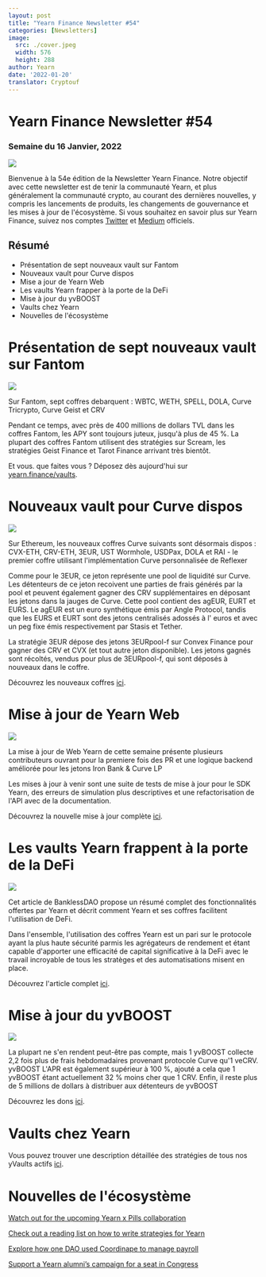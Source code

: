 ```yaml
---
layout: post
title: "Yearn Finance Newsletter #54"
categories: [Newsletters]
image:
  src: ./cover.jpeg
  width: 576
  height: 288
author: Yearn
date: '2022-01-20'
translator: Cryptouf
---
```


# Yearn Finance Newsletter #54

### Semaine du 16 Janvier, 2022

![](./image1.jpg?w=1100&h=554)

Bienvenue à la 54e édition de la Newsletter Yearn Finance. Notre objectif avec cette newsletter est de tenir la communauté Yearn, et plus généralement la communauté crypto, au courant des dernières nouvelles, y compris les lancements de produits, les changements de gouvernance et les mises à jour de l'écosystème. Si vous souhaitez en savoir plus sur Yearn Finance, suivez nos comptes [Twitter](https://twitter.com/iearnfinance) et [Medium](https://medium.com/iearn) officiels.

## Résumé

- Présentation de sept nouveaux vault sur Fantom
- Nouveaux vault pour Curve dispos
- Mise a jour de Yearn Web
- Les vaults Yearn frapper à la porte de la DeFi
- Mise à jour du yvBOOST
- Vaults chez Yearn
- Nouvelles de l'écosystème

# Présentation de sept nouveaux vault sur Fantom

![](./image2.jpg?w=1100&h=554)

Sur Fantom, sept coffres debarquent : WBTC, WETH, SPELL, DOLA, Curve Tricrypto, Curve Geist et CRV

Pendant ce temps, avec près de 400 millions de dollars TVL dans les coffres Fantom, les APY sont toujours juteux, jusqu'à plus de 45 %. La plupart des coffres Fantom utilisent des stratégies sur Scream, les stratégies Geist Finance et Tarot Finance arrivant très bientôt.

Et vous. que faites vous ? Déposez dès aujourd'hui sur [yearn.finance/vaults](https://yearn.finance/vaults).

# Nouveaux vault pour Curve dispos

![](./image3.jpg?w=644&h=464)

Sur Ethereum, les nouveaux coffres Curve suivants sont désormais dispos : CVX-ETH, CRV-ETH, 3EUR, UST Wormhole, USDPax, DOLA et RAI - le premier coffre utilisant l'implémentation Curve personnalisée de Reflexer

Comme pour le 3EUR, ce jeton représente une pool de liquidité sur Curve. Les détenteurs de ce jeton recoivent une parties de frais générés par la pool et peuvent également gagner des CRV supplémentaires en déposant les jetons dans la jauges de Curve. Cette pool contient des agEUR, EURT et EURS. Le agEUR est un euro synthétique émis par Angle Protocol, tandis que les EURS et EURT sont des jetons centralisés adossés à l' euros et avec un peg fixe émis respectivement par Stasis et Tether.

La stratégie 3EUR dépose des jetons 3EURpool-f sur Convex Finance pour gagner des CRV et CVX (et tout autre jeton disponible). Les jetons gagnés sont récoltés, vendus pour plus de 3EURpool-f, qui sont déposés à nouveaux dans le coffre.

Découvrez les nouveaux coffres [ici](https://yearn.finance/#/vaults).

# Mise à jour de Yearn Web

![](./image4.jpg?w=900&h=734)

La mise à jour de Web Yearn de cette semaine présente plusieurs contributeurs ouvrant pour la premiere fois des PR et une logique backend améliorée pour les jetons Iron Bank & Curve LP

Les mises à jour à venir sont une suite de tests de mise à jour pour le SDK Yearn, des erreurs de simulation plus descriptives et une refactorisation de l'API avec de la documentation.

Découvrez la nouvelle mise à jour complète [ici](https://yearnweb.substack.com/p/yearn-web-engineering-update).

# Les vaults Yearn frappent à la porte de la DeFi

![](./image5.jpg?w=957&h=538)

Cet article de BanklessDAO propose un résumé complet des fonctionnalités offertes par Yearn et décrit comment Yearn et ses coffres facilitent l'utilisation de DeFi.

Dans l'ensemble, l'utilisation des coffres Yearn est un pari sur le protocole ayant la plus haute sécurité parmis les agrégateurs de rendement et étant capable d'apporter une efficacité de capital significative à la DeFi avec le travail incroyable de tous les stratèges et des automatisations misent en place.

Découvrez l'article complet [ici](https://medium.com/bankless-dao/yearn-finance-vaults-knockin-on-defi-s-door-f5e9f56f669a).

# Mise à jour du yvBOOST

![](./image6.jpg?w=1100&h=569)

La plupart ne s'en rendent peut-être pas compte, mais 1 yvBOOST collecte 2,2 fois plus de frais hebdomadaires provenant protocole Curve qu'1 veCRV. yvBOOST L'APR est également supérieur à 100 %, ajouté a cela que 1 yvBOOST étant actuellement 32 % moins cher que 1 CRV. Enfin, il reste plus de 5 millions de dollars à distribuer aux détenteurs de yvBOOST

Découvrez les dons [ici](https://etherscan.io/address/0xdf270b48829e0f05211f3a33e5dc0a84f7247fbe).

# Vaults chez Yearn

Vous pouvez trouver une description détaillée des stratégies de tous nos yVaults actifs [ici](https://medium.com/yearn-state-of-the-vaults/the-vaults-at-yearn-9237905ffed3).

# Nouvelles de l'écosystème

[Watch out for the upcoming Yearn x Pills collaboration](https://twitter.com/bantg/status/1482764820265029633)

[Check out a reading list on how to write strategies for Yearn](https://twitter.com/sjkelleyjr/status/1481664381054177281)

[Explore how one DAO used Coordinape to manage payroll](https://twitter.com/jkey_eth/status/1479642151730356226)

[Support a Yearn alumni’s campaign for a seat in Congress](https://twitter.com/mattdwest/status/1481083902580166656)

